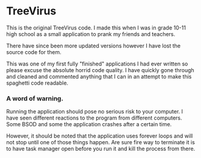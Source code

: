 # TreeVirus
This is the original TreeVirus code.
I made this when I was in grade 10-11 high school as a small
application to prank my friends and teachers.

There have since been more updated versions however I have lost
the source code for them.

This was one of my first fully "finished" applications I had
ever written so please excuse the absolute horrid code quality.
I have quickly gone through and cleaned and commented anything
that I can in an attempt to make this spaghetti code readable.

### A word of warning.
Running the application should pose no serious risk to your computer.
I have seen different reactions to the program from different computers.
Some BSOD and some the application crashes after a certain time.

However, it should be noted that the application uses forever loops
and will not stop until one of those things happen. Are sure fire way
to terminate it is to have task manager open before you run it and
kill the process from there.

